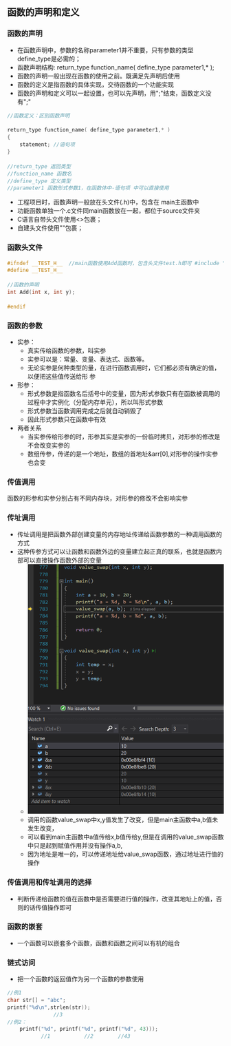 ## 函数的声明和定义

### 函数的声明
- 在函数声明中，参数的名称parameter1并不重要，只有参数的类型define_type是必需的；
- 函数声明结构: return_type function_name( define_type parameter1,* );
- 函数的声明一般出现在函数的使用之前。既满足先声明后使用
- 函数的定义是指函数的具体实现，交待函数的一个功能实现
- 函数的声明和定义可以一起设置，也可以先声明，用";"结束，函数定义没有";"
```C
//函数定义：区别函数声明

return_type function_name( define_type parameter1,* )
{
    statement; //语句项
}

//return_type 返回类型
//function_name 函数名
//define_type 定义类型
//parameter1 函数形式参数1，在函数体中-语句项 中可以直接使用
```
- 工程项目时，函数声明一般放在头文件(.h)中，包含在 main主函数中
- 功能函数单独一个.c文件同main函数放在一起，都位于source文件夹
- C语言自带头文件使用<>包裹；
- 自建头文件使用""包裹；

### 函数头文件
```C
#ifndef __TEST_H__  //main函数使用Add函数时，包含头文件test.h即可 #include "test.h"
#define __TEST_H__

//函数的声明
int Add(int x, int y);

#endif
```

### 函数的参数
- 实参：
  - 真实传给函数的参数，叫实参
  - 实参可以是：常量、变量、表达式、函数等。
  - 无论实参是何种类型的量，在进行函数调用时，它们都必须有确定的值，以便把这些值传送给形
  参
- 形参：
  - 形式参数是指函数名后括号中的变量，因为形式参数只有在函数被调用的过程中才实例化（分配内存单元），所以叫形式参数
  - 形式参数当函数调用完成之后就自动销毁了
  - 因此形式参数只在函数中有效
- 两者关系
  - 当实参传给形参的时，形参其实是实参的一份临时拷贝，对形参的修改是不会改变实参的
  - 数组传参，传递的是一个地址，数组的首地址&arr[0],对形参的操作实参也会变

### 传值调用
函数的形参和实参分别占有不同内存块，对形参的修改不会影响实参

### 传址调用
- 传址调用是把函数外部创建变量的内存地址传递给函数参数的一种调用函数的方式
- 这种传参方式可以让函数和函数外边的变量建立起正真的联系，也就是函数内部可以直接操作函数外部的变量
  - ![](./function_parameter.png)
  - 调用的函数value_swap中x,y值发生了改变，但是main主函数中a,b值未发生改变，
  - 可以看到main主函数中a值传给x,b值传给y,但是在调用的value_swap函数中只是起到赋值作用并没有操作a,b,
  - 因为地址是唯一的，可以传递地址给value_swap函数，通过地址进行值的操作

### 传值调用和传址调用的选择
- 判断传递给函数的值在函数中是否需要进行值的操作，改变其地址上的值，否则的话传值操作即可

### 函数的嵌套
- 一个函数可以嵌套多个函数，函数和函数之间可以有机的组合


### 链式访问
- 把一个函数的返回值作为另一个函数的参数使用
```C
//例1
char str[] = "abc";
printf("%d\n",strlen(str));
               //3
//例2：
	printf("%d", printf("%d", printf("%d", 43)));
	       //1           //2        //43     
```
